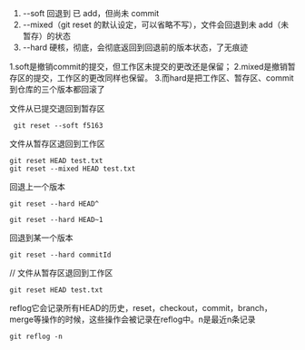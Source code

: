

1. --soft 回退到 已 add，但尚未 commit 
2. --mixed（git reset 的默认设定，可以省略不写），文件会回退到未 add（未暂存）的状态 
3. --hard 硬核，彻底，会彻底返回到回退前的版本状态，了无痕迹

1.soft是撤销commit的提交，但工作区未提交的更改还是保留；
2.mixed是撤销暂存区的提交，工作区的更改同样也保留。
3.而hard是把工作区、暂存区、commit到仓库的三个版本都回滚了



文件从已提交退回到暂存区
```
 git reset --soft f5163
```

文件从暂存区退回到工作区
```
git reset HEAD test.txt
git reset --mixed HEAD test.txt
```

回退上一个版本
```
git reset --hard HEAD^

git reset --hard HEAD~1
```
回退到某一个版本
```
git reset --hard commitId
```

// 文件从暂存区退回到工作区
```
git reset HEAD test.txt
```

reflog它会记录所有HEAD的历史，reset，checkout，commit，branch，merge等操作的时候，这些操作会被记录在reflog中。n是最近n条记录
```
git reflog -n
```